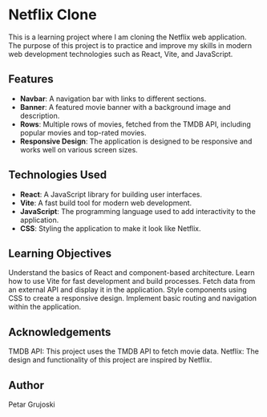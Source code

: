 # Netflix Clone

This is a learning project where I am cloning the Netflix web application. The purpose of this project is to practice and improve my skills in modern web development technologies such as React, Vite, and JavaScript.

## Features

- **Navbar**: A navigation bar with links to different sections.
- **Banner**: A featured movie banner with a background image and description.
- **Rows**: Multiple rows of movies, fetched from the TMDB API, including popular movies and top-rated movies.
- **Responsive Design**: The application is designed to be responsive and works well on various screen sizes.

## Technologies Used

- **React**: A JavaScript library for building user interfaces.
- **Vite**: A fast build tool for modern web development.
- **JavaScript**: The programming language used to add interactivity to the application.
- **CSS**: Styling the application to make it look like Netflix.

## Learning Objectives

Understand the basics of React and component-based architecture.
Learn how to use Vite for fast development and build processes.
Fetch data from an external API and display it in the application.
Style components using CSS to create a responsive design.
Implement basic routing and navigation within the application.

## Acknowledgements

TMDB API: This project uses the TMDB API to fetch movie data.
Netflix: The design and functionality of this project are inspired by Netflix.

## Author

Petar Grujoski